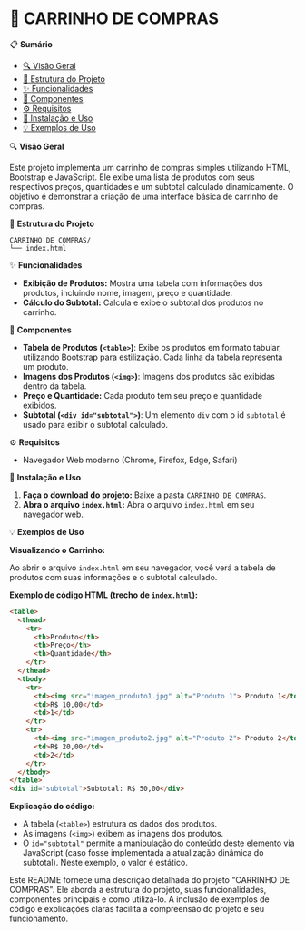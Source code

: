 # 🛒 CARRINHO DE COMPRAS

📋 **Sumário**

* [🔍 Visão Geral](#-visão-geral)
* [🧱 Estrutura do Projeto](#-estrutura-do-projeto)
* [✨ Funcionalidades](#-funcionalidades)
* [🧩 Componentes](#-componentes)
* [⚙️ Requisitos](#️-requisitos)
* [🚀 Instalação e Uso](#-instalação-e-uso)
* [💡 Exemplos de Uso](#-exemplos-de-uso)


🔍 **Visão Geral**

Este projeto implementa um carrinho de compras simples utilizando HTML, Bootstrap e JavaScript. Ele exibe uma lista de produtos com seus respectivos preços, quantidades e um subtotal calculado dinamicamente.  O objetivo é demonstrar a criação de uma interface básica de carrinho de compras.


🧱 **Estrutura do Projeto**

```
CARRINHO DE COMPRAS/
└── index.html
```


✨ **Funcionalidades**

* **Exibição de Produtos:** Mostra uma tabela com informações dos produtos, incluindo nome, imagem, preço e quantidade.
* **Cálculo do Subtotal:** Calcula e exibe o subtotal dos produtos no carrinho.


🧩 **Componentes**

* **Tabela de Produtos (`<table>`)**: Exibe os produtos em formato tabular, utilizando Bootstrap para estilização.  Cada linha da tabela representa um produto.
* **Imagens dos Produtos (`<img>`)**:  Imagens dos produtos são exibidas dentro da tabela.
* **Preço e Quantidade:**  Cada produto tem seu preço e quantidade exibidos.
* **Subtotal (`<div id="subtotal">`)**:  Um elemento `div` com o id `subtotal` é usado para exibir o subtotal calculado.


⚙️ **Requisitos**

* Navegador Web moderno (Chrome, Firefox, Edge, Safari)


🚀 **Instalação e Uso**

1. **Faça o download do projeto:** Baixe a pasta `CARRINHO DE COMPRAS`.
2. **Abra o arquivo `index.html`:** Abra o arquivo `index.html` em seu navegador web.


💡 **Exemplos de Uso**

**Visualizando o Carrinho:**

Ao abrir o arquivo `index.html` em seu navegador, você verá a tabela de produtos com suas informações e o subtotal calculado.

**Exemplo de código HTML (trecho de `index.html`):**

```html
<table>
  <thead>
    <tr>
      <th>Produto</th>
      <th>Preço</th>
      <th>Quantidade</th>
    </tr>
  </thead>
  <tbody>
    <tr>
      <td><img src="imagem_produto1.jpg" alt="Produto 1"> Produto 1</td>
      <td>R$ 10,00</td>
      <td>1</td>
    </tr>
    <tr>
      <td><img src="imagem_produto2.jpg" alt="Produto 2"> Produto 2</td>
      <td>R$ 20,00</td>
      <td>2</td>
    </tr>
  </tbody>
</table>
<div id="subtotal">Subtotal: R$ 50,00</div>
```

**Explicação do código:**

* A tabela (`<table>`) estrutura os dados dos produtos.
* As imagens (`<img>`) exibem as imagens dos produtos.
* O `id="subtotal"` permite a manipulação do conteúdo deste elemento via JavaScript (caso fosse implementada a atualização dinâmica do subtotal).  Neste exemplo, o valor é estático.


Este README fornece uma descrição detalhada do projeto "CARRINHO DE COMPRAS".  Ele aborda a estrutura do projeto, suas funcionalidades, componentes principais e como utilizá-lo.  A inclusão de exemplos de código e explicações claras facilita a compreensão do projeto e seu funcionamento.